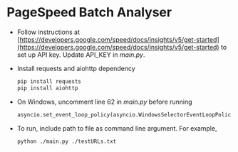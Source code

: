 # PageSpeed Batch Analyser

- Follow instructions at [https://developers.google.com/speed/docs/insights/v5/get-started](https://developers.google.com/speed/docs/insights/v5/get-started) to set up API key. Update API_KEY in *main.py*.
- Install requests and aiohttp dependency

    ```bash
    pip install requests
    pip install aiohttp
    ```

- On Windows, uncomment line 62 in *main.py* before running

    ```python
    asyncio.set_event_loop_policy(asyncio.WindowsSelectorEventLoopPolicy())
    ```

- To run, include path to file as command line argument. For example,

    ```bash
    python ./main.py ./testURLs.txt
    ```
